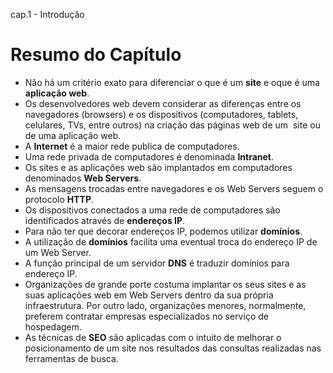 cap.1 - Introdução

# Resumo do Capítulo

- Não há um critério exato para diferenciar o que é um **site** e oque é uma **aplicação web**.
- Os desenvolvedores web devem considerar as diferenças entre os navegadores (browsers) e os dispositivos (computadores, tablets, celulares, TVs, entre outros) na criação das páginas web de um  site ou de uma aplicação web.
- A **Internet** é a maior rede publica de computadores.
- Uma rede privada de computadores é denominada **Intranet**.
- Os sites e as aplicações web são implantados em computadores denominados **Web Servers**.
- As mensagens trocadas entre navegadores e os Web Servers seguem o protocolo **HTTP**.
- Os dispositivos conectados a uma rede de computadores são identificados através de **endereços IP**.
- Para não ter que decorar endereços IP, podemos utilizar **domínios**. 
- A utilização de **domínios** facilita uma eventual troca do endereço IP de um Web Server.
- A função principal de um servidor **DNS** é traduzir domínios para endereço IP.
- Organizações de grande porte costuma implantar os seus sites e as suas aplicações web em Web Servers dentro da sua própria infraestrutura. Por outro lado, organizações menores, normalmente, preferem contratar empresas especializados no serviço de hospedagem.
- As técnicas de **SEO** são aplicadas com o intuito de melhorar o posicionamento de um site nos resultados das consultas realizadas nas ferramentas de busca.